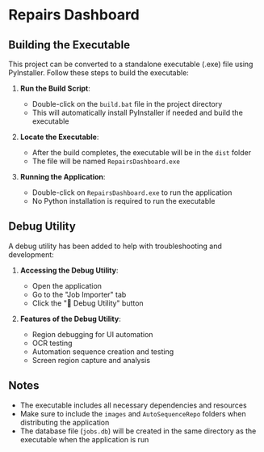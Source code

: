 # Repairs Dashboard

## Building the Executable

This project can be converted to a standalone executable (.exe) file using PyInstaller. Follow these steps to build the executable:

1. **Run the Build Script**:
   - Double-click on the `build.bat` file in the project directory
   - This will automatically install PyInstaller if needed and build the executable

2. **Locate the Executable**:
   - After the build completes, the executable will be in the `dist` folder
   - The file will be named `RepairsDashboard.exe`

3. **Running the Application**:
   - Double-click on `RepairsDashboard.exe` to run the application
   - No Python installation is required to run the executable

## Debug Utility

A debug utility has been added to help with troubleshooting and development:

1. **Accessing the Debug Utility**:
   - Open the application
   - Go to the "Job Importer" tab
   - Click the "🔧 Debug Utility" button

2. **Features of the Debug Utility**:
   - Region debugging for UI automation
   - OCR testing
   - Automation sequence creation and testing
   - Screen region capture and analysis

## Notes

- The executable includes all necessary dependencies and resources
- Make sure to include the `images` and `AutoSequenceRepo` folders when distributing the application
- The database file (`jobs.db`) will be created in the same directory as the executable when the application is run